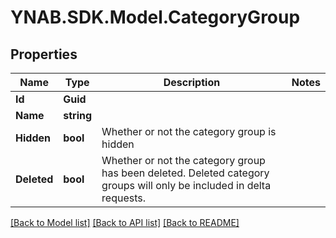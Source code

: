 # YNAB.SDK.Model.CategoryGroup

## Properties

Name | Type | Description | Notes
------------ | ------------- | ------------- | -------------
**Id** | **Guid** |  | 
**Name** | **string** |  | 
**Hidden** | **bool** | Whether or not the category group is hidden | 
**Deleted** | **bool** | Whether or not the category group has been deleted.  Deleted category groups will only be included in delta requests. | 

[[Back to Model list]](../README.md#documentation-for-models) [[Back to API list]](../README.md#documentation-for-api-endpoints) [[Back to README]](../README.md)

